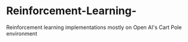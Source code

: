 # Reinforcement-Learning-
Reinforcement learning implementations mostly on Open AI's Cart Pole environment
